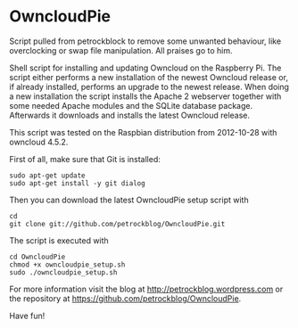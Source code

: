 OwncloudPie
===========

Script pulled from petrockblock to remove some unwanted behaviour, like overclocking or swap file manipulation. All praises go to him.

Shell script for installing and updating Owncloud on the Raspberry Pi. The script either performs a new installation of the newest Owncloud release or, if already installed, performs an upgrade to the newest release. When doing a new installation the script installs the Apache 2 webserver together with some needed Apache modules and the SQLite database package. Afterwards it downloads and installs the latest Owncloud release. 

This script was tested on the Raspbian distribution from 2012-10-28 with owncloud 4.5.2.


First of all, make sure that Git is installed:

```shell
sudo apt-get update
sudo apt-get install -y git dialog
```

Then you can download the latest OwncloudPie setup script with

```shell
cd
git clone git://github.com/petrockblog/OwncloudPie.git
```

The script is executed with 

```shell
cd OwncloudPie
chmod +x owncloudpie_setup.sh
sudo ./owncloudpie_setup.sh
```

For more information visit the blog at http://petrockblog.wordpress.com or the repository at https://github.com/petrockblog/OwncloudPie.

Have fun!

